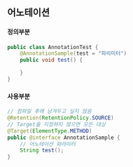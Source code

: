 ## 어노테이션
#### 정의부분
```java
public class AnnotationTest {
    @AnnotationSample(test = "파리미터")
    public void test() {

    }
}
```
#### 사용부분
```java
// 컴파일 후에 남겨두고 싶지 않음
@Retention(RetentionPolicy.SOURCE)
// Target을 지정하지 않으면 모든 대상
@Target(ElementType.METHOD)
public @interface AnnotationSample {
    // 어노테이션 파라미터
    String test();
}

```